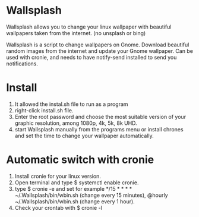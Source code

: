 # Wallsplash
Wallsplash allows you to change your linux wallpaper with beautiful wallpapers taken from the internet. (no unsplash or bing) 

Wallsplash is a script to change wallpapers on Gnome. Download beautiful random images from the internet and update your Gnome wallpaper. Can be used with cronie, and needs to have notify-send installed to send you notifications.

# Install

1. It allowed the instal.sh file to run as a program
2. right-click install.sh file.
3. Enter the root password and choose the most suitable version of your graphic resolution, among 1080p, 4k, 5k, 8k UHD.
4. start Wallsplash manually from the programs menu or install chrones and set the time to change your wallpaper automatically.

# Automatic switch with cronie

1. Install cronie for your linux version.
2. Open terminal and type $ systemctl enable cronie.
3. type $ cronie -e and set for example */15 * * * * ~/.Wallsplash/bin/wbin.sh (change every 15 minutes), @hourly ~/.Wallsplash/bin/wbin.sh (change every 1 hour).
4. Check your crontab with $ cronie -l 


